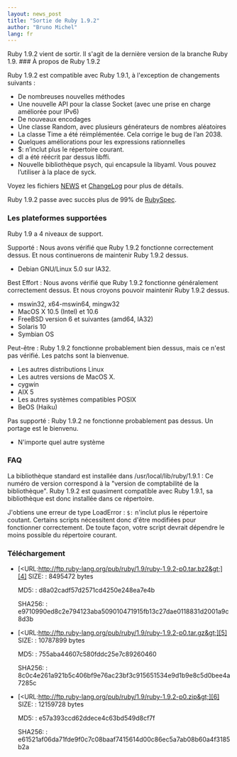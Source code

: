 ```yaml
---
layout: news_post
title: "Sortie de Ruby 1.9.2"
author: "Bruno Michel"
lang: fr
---
```


 Ruby 1.9.2 vient de sortir. Il s\'agit de la dernière version de la branche Ruby 1.9. ### À propos de Ruby 1.9.2

Ruby 1.9.2 est compatible avec Ruby 1.9.1, à l\'exception de changements
suivants :

* De nombreuses nouvelles méthodes
* Une nouvelle API pour la classe Socket (avec une prise en charge
  améliorée pour IPv6)
* De nouveaux encodages
* Une classe Random, avec plusieurs générateurs de nombres aléatoires
* La classe Time a été réimplémentée. Cela corrige le bug de l’an 2038.
* Quelques améliorations pour les expressions rationnelles
* $: n’inclut plus le répertoire courant.
* dl a été réécrit par dessus libffi.
* Nouvelle bibliothèque psych, qui encapsule la libyaml. Vous pouvez
  l’utiliser à la place de syck.

Voyez les fichiers [NEWS][1] et [ChangeLog][2] pour plus de détails.

Ruby 1.9.2 passe avec succès plus de 99% de [RubySpec][3].

### Les plateformes supportées

Ruby 1.9 a 4 niveaux de support.

Supporté
: Nous avons vérifié que Ruby 1.9.2 fonctionne correctement dessus. Et
  nous continuerons de maintenir Ruby 1.9.2 dessus.
  * Debian GNU/Linux 5.0 sur IA32.

Best Effort
: Nous avons vérifié que Ruby 1.9.2 fonctionne généralement correctement
  dessus. Et nous croyons pouvoir maintenir Ruby 1.9.2 dessus.
  * mswin32, x64-mswin64, mingw32
  * MacOS X 10.5 (Intel) et 10.6
  * FreeBSD version 6 et suivantes (amd64, IA32)
  * Solaris 10
  * Symbian OS

Peut-être
: Ruby 1.9.2 fonctionne probablement bien dessus, mais ce n\'est pas
  vérifié. Les patchs sont la bienvenue.
  * Les autres distributions Linux
  * Les autres versions de MacOS X.
  * cygwin
  * AIX 5
  * Les autres systèmes compatibles POSIX
  * BeOS (Haiku)

Pas supporté
: Ruby 1.9.2 ne fonctionne probablement pas dessus. Un portage est le
  bienvenu.
  * N\'importe quel autre système

### FAQ

La bibliothèque standard est installée dans /usr/local/lib/ruby/1.9.1
: Ce numéro de version correspond à la \"version de comptabilité de la
  bibliothèque\". Ruby 1.9.2 est quasiment compatible avec Ruby 1.9.1,
  sa bibliothèque est donc installée dans ce répertoire.

J\'obtiens une erreur de type LoadError
: `$:` n\'inclut plus le répertoire coutant. Certains scripts
  nécessitent donc d\'être modifiées pour fonctionner correctement. De
  toute façon, votre script devrait dépendre le moins possible du
  répertoire courant.

### Téléchargement

* [&lt;URL:http://ftp.ruby-lang.org/pub/ruby/1.9/ruby-1.9.2-p0.tar.bz2&gt;][4]
  SIZE:
  : 8495472 bytes

  MD5:
  : d8a02cadf57d2571cd4250e248ea7e4b

  SHA256:
  : e9710990ed8c2e794123aba509010471915fb13c27dae0118831d2001a9c8d3b

* [&lt;URL:http://ftp.ruby-lang.org/pub/ruby/1.9/ruby-1.9.2-p0.tar.gz&gt;][5]
  SIZE:
  : 10787899 bytes

  MD5:
  : 755aba44607c580fddc25e7c89260460

  SHA256:
  : 8c0c4e261a921b5c406bf9e76ac23bf3c915651534e9d1b9e8c5d0bee4a7285c

* [&lt;URL:http://ftp.ruby-lang.org/pub/ruby/1.9/ruby-1.9.2-p0.zip&gt;][6]
  SIZE:
  : 12159728 bytes

  MD5:
  : e57a393ccd62ddece4c63bd549d8cf7f

  SHA256:
  : e61521af06da71fde9f0c7c08baaf7415614d00c86ec5a7ab08b60a4f3185b2a



[1]: http://svn.ruby-lang.org/repos/ruby/tags/v1_9_2_0/NEWS 
[2]: http://svn.ruby-lang.org/repos/ruby/tags/v1_9_2_0/ChangeLog 
[3]: http://www.rubyspec.org 
[4]: http://ftp.ruby-lang.org/pub/ruby/1.9/ruby-1.9.2-p0.tar.bz2 
[5]: http://ftp.ruby-lang.org/pub/ruby/1.9/ruby-1.9.2-p0.tar.gz 
[6]: http://ftp.ruby-lang.org/pub/ruby/1.9/ruby-1.9.2-p0.zip 
